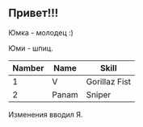 ## Привет!!!

Юмка - молодец :)

Юми - шпиц.

Namber|Name|Skill|
-|-|-|
1|V|Gorillaz Fist|
2|Panam|Sniper|

Изменения вводил Я.
